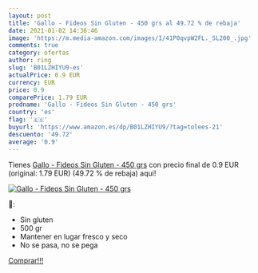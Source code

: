 ```yaml
---
layout: post
title: 'Gallo - Fideos Sin Gluten - 450 grs al 49.72 % de rebaja'
date: 2021-01-02 14:36:46
image: 'https://m.media-amazon.com/images/I/41P0qvpW2FL._SL200_.jpg'
comments: true
category: ofertas
author: ring
slug: 'B01LZHIYU9-es'
actualPrice: 0.9 EUR
currency: EUR
price: 0.9
comparePrice: 1.79 EUR
prodname: 'Gallo - Fideos Sin Gluten - 450 grs'
country: 'es'
flag: '🇪🇸'
buyurl: 'https://www.amazon.es/dp/B01LZHIYU9/?tag=tolees-21'
descuento: '49.72'
average: '0.9'
---
```


Tienes [Gallo - Fideos Sin Gluten - 450 grs](https://www.amazon.es/dp/B01LZHIYU9/?tag=tolees-21) con precio final de  0.9 EUR (original: 1.79 EUR) (49.72 %  de rebaja) aqui!

[![Gallo - Fideos Sin Gluten - 450 grs](https://m.media-amazon.com/images/I/41P0qvpW2FL._SL200_.jpg)](https://www.amazon.es/dp/B01LZHIYU9/?tag=tolees-21)

🔎:

- Sin gluten
- 500 gr
- Mantener en lugar fresco y seco
- No se pasa, no se pega

[Comprar!!!](https://www.amazon.es/dp/B01LZHIYU9/?tag=tolees-21)
